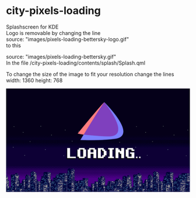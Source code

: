 # city-pixels-loading
Splashscreen for KDE  
Logo is removable by changing the line  
source: "images/pixels-loading-bettersky-logo.gif"  
to this  

source: "images/pixels-loading-bettersky.gif"  
In the file /city-pixels-loading/contents/splash/Splash.qml  

  To change the size of the image to fit your resolution change the lines  
              width: 1360
            height: 768

![alt text](https://github.com/smokey5787/city-pixels-loading/blob/main/city-pixels-loading/contents/previews/splash.png "preview")
